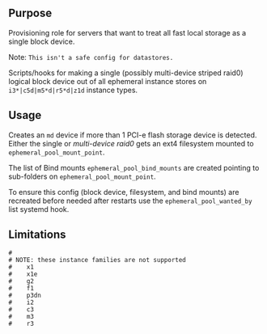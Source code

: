 ## Purpose
Provisioning role for servers that want to treat all fast local storage as a single block device.

Note: `This isn't a safe config for datastores.`

Scripts/hooks for making a single (possibly multi-device striped raid0)
logical block device out of all ephemeral instance stores on `i3*|c5d|m5*d|r5*d|z1d` instance types.

## Usage
Creates an `md` device if more than 1 PCI-e flash storage device is detected.
Either the single or *multi-device raid0* gets an ext4 filesystem mounted to `ephemeral_pool_mount_point`.

The list of Bind mounts `ephemeral_pool_bind_mounts` are created 
pointing to sub-folders on `ephemeral_pool_mount_point`.

To ensure this config (block device, filesystem, and bind mounts) are recreated
before needed after restarts use the `ephemeral_pool_wanted_by` list systemd hook.

## Limitations
```
#
# NOTE: these instance families are not supported
#    x1
#    x1e
#    g2
#    f1
#    p3dn
#    i2                                         
#    c3
#    m3                    
#    r3                                         
```
